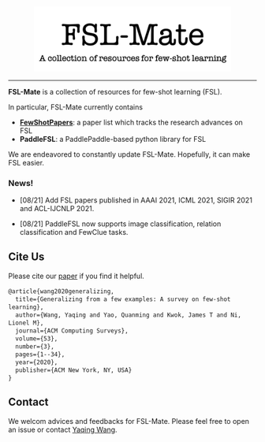 <p align="center"><img src="logo-fsl-mate.png" alt="logo" width="400px" /></p>


---

**FSL-Mate** is a collection of resources for few-shot learning (FSL).  

In particular, FSL-Mate currently contains

- [**FewShotPapers**](https://github.com/tata1661/FSL-Mate/tree/master/FewShotPapers): a paper list which tracks the research advances on FSL
- **PaddleFSL**: a PaddlePaddle-based python library for FSL 

We are endeavored to constantly update FSL-Mate. Hopefully, it can make FSL easier. 

### News!
- [08/21] Add FSL papers published in AAAI 2021, ICML 2021, SIGIR 2021 and ACL-IJCNLP 2021.

- [08/21] PaddleFSL now supports image classification, relation classification and FewClue tasks.

  


## Cite Us

Please cite our [paper](https://dl.acm.org/doi/10.1145/3386252?cid=99659542534) if you find it helpful.
```
@article{wang2020generalizing,
  title={Generalizing from a few examples: A survey on few-shot learning},
  author={Wang, Yaqing and Yao, Quanming and Kwok, James T and Ni, Lionel M},
  journal={ACM Computing Surveys},
  volume={53},
  number={3},
  pages={1--34},
  year={2020},
  publisher={ACM New York, NY, USA}
}
```

## Contact
We welcom advices and feedbacks for FSL-Mate. Please feel free to open an issue or contact [Yaqing Wang](mailto:wangyaqing01@baidu.com).



